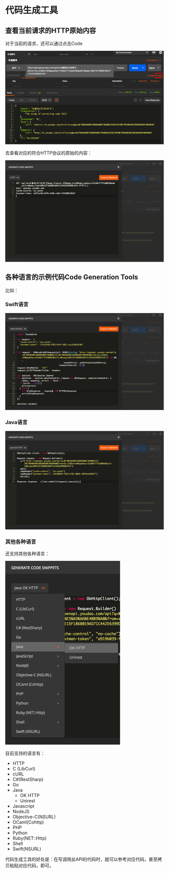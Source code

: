 # 代码生成工具

## 查看当前请求的HTTP原始内容

对于当前的请求，还可以通过点击Code

![Postman中点击Code](../assets/img/postman_click_code.png)

去查看对应的符合HTTP协议的原始的内容：

![Postman查看请求的Http的原始内容](../assets/img/postman_check_raw_http_content.png)


## 各种语言的示例代码**Code Generation Tools**
比如：

### Swift语言

![Postman把请求生成Swift代码](../assets/img/post_generat_swift_code.png)

### Java语言

![Postman把请求生成Java代码](../assets/img/post_generat_java_code.png)

### 其他各种语言
还支持其他各种语言：

![Postman把请求生成其他各种语言的代码](../assets/img/post_generat_other_lang_code.png)

目前支持的语言有：
* HTTP
* C (LibCurl)
* cURL
* C#(RestSharp)
* Go
* Java
  * OK HTTP
  * Unirest
* Javascript
* NodeJS
* Objective-C(NSURL)
* OCaml(Cohttp)
* PHP
* Python
* Ruby(NET::Http)
* Shell
* Swift(NSURL)

代码生成工具的好处是：在写调用此API的代码时，就可以参考对应代码，甚至拷贝粘贴对应代码，即可。